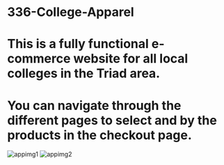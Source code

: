 # 336-College-Apparel
# This is a fully functional e-commerce website for all local colleges in the Triad area.
# You can navigate through the different pages to select and by the products in the checkout page.

![appimg1](https://github.com/tyron40/336-College-Apparel/assets/107443273/dc3395b9-08bf-4eac-b479-72d360d33828)
![appimg2](https://github.com/tyron40/336-College-Apparel/assets/107443273/2aad34a3-ea43-49d9-a945-cc3093b29490)
